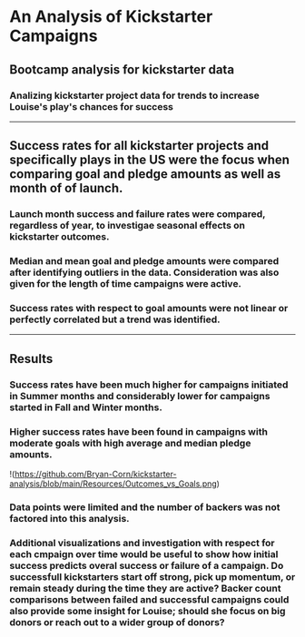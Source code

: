 # An Analysis of Kickstarter Campaigns
## Bootcamp analysis for kickstarter data
### Analizing kickstarter project data for trends to increase Louise's play's chances for success
---
## Success rates for all kickstarter projects and specifically plays in the US were the focus when comparing goal and pledge amounts as well as month of of launch.
### Launch month success and failure rates were compared, regardless of year, to investigae seasonal effects on kickstarter outcomes.
### Median and mean goal and pledge amounts were compared after identifying outliers in the data. Consideration was also given for the length of time campaigns were active.
### Success rates with respect to goal amounts were not linear or perfectly correlated but a trend was identified.
---
## Results
### Success rates have been much higher for campaigns initiated in Summer months and considerably lower for campaigns started in Fall and Winter months.
### Higher success rates have been found in campaigns with moderate goals with high average and median pledge amounts.
!(https://github.com/Bryan-Corn/kickstarter-analysis/blob/main/Resources/Outcomes_vs_Goals.png)
### Data points were limited and the number of backers was not factored into this analysis.
### Additional visualizations and investigation with respect for each cmpaign over time would be useful to show how initial success predicts overal success or failure of a campaign. Do successfull kickstarters start off strong, pick up momentum, or remain steady during the time they are active? Backer count comparisons between failed and successful campaigns could also provide some insight for Louise; should she focus on big donors or reach out to a wider group of donors?
